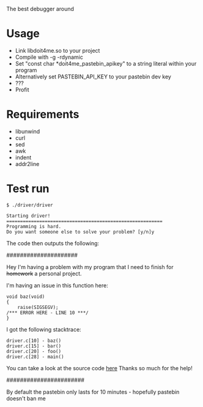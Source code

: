 The best debugger around

# Usage

* Link libdoit4me.so to your project
* Compile with -g -rdynamic
* Set "const char *doit4me_pastebin_apikey" to a string literal within your program
* Alternatively set PASTEBIN_API_KEY to your pastebin dev key
* ???
* Profit

# Requirements

* libunwind
* curl
* sed
* awk
* indent
* addr2line

# Test run

    $ ./driver/driver

    Starting driver!
    =========================================================
    Programming is hard.
    Do you want someone else to solve your problem? [y/n]y

The code then outputs the following:

#####################

Hey I'm having a problem with my program that I need to finish for ~~homework~~ a personal project.

I'm having an issue in this function here:

    void baz(void)
    {
        raise(SIGSEGV);
    /*** ERROR HERE - LINE 10 ***/
    }



I got the following stacktrace:

    driver.c[10] - baz()
    driver.c[15] - bar()
    driver.c[20] - foo()
    driver.c[28] - main()


You can take a look at the source code [here](https://pastebin.com/aS8RStb0)
Thanks so much for the help!


#######################


By default the pastebin only lasts for 10 minutes - hopefully pastebin doesn't ban me
